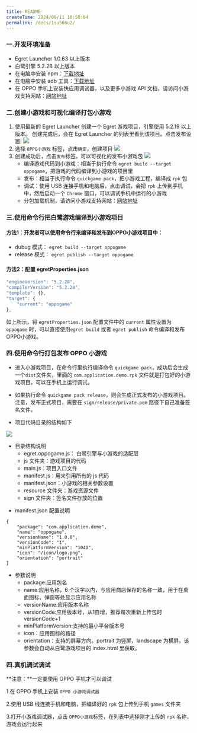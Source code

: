 ```yaml
---
title: README
createTime: 2024/09/11 10:50:04
permalink: /docs/1su566u2/
---
```

### 一.开发环境准备

* Egret Launcher 1.0.63 以上版本
* 白鹭引擎 5.2.28 以上版本
* 在电脑中安装 npm：[下载地址](https://www.npmjs.com/)
* 在电脑中安装 adb 工具：[下载地址](http://adbshell.com/downloads)
* 在 OPPO 手机上安装快应用调试器，以及更多小游戏 API 文档，请访问小游戏支持网站：[网站地址](https://cdofs.oppomobile.com/cdo-activity/static/201810/26/quickgame/documentation/games/use.html)

### 二.创建小游戏和可视化编译打包小游戏

1. 使用最新的 Egret Launcher 创建一个 Egret 游戏项目，引擎使用 5.2.19 以上版本。
创建完成后，会在 Egret Launcher 的列表里看到该项目。点击发布设置:
![](p1.png)
2. 选择 `OPPO小游戏` 标签，点击`确定`，创建项目
![](p2.png)
3. 创建成功后，点击`发布`标签，可以可视化的发布小游戏包
![](p3.png)
	* 编译游戏代码到小游戏：相当于执行命令 `egret build --target oppogame`，把游戏的代码编译到小游戏的项目里
	* 发布：相当于执行命令 `quickgame pack`，把小游戏工程，编译成 `rpk` 包
	* 调试：使用 USB 连接手机和电脑后，点击调试，会把 `rpk` 上传到手机中，然后启动一个 `Chrome` 窗口，可以调试手机中运行的小游戏
	* 分包加载机制，请访问小游戏支持网站：[网站地址](https://cdofs.oppomobile.com/cdo-activity/static/201810/26/quickgame/documentation/subpackage/subpackage.html)

### 三.使用命令行把白鹭游戏编译到小游戏项目
#### 方法1：开发者可以使用命令行来编译和发布到OPPO小游戏项目中：

  * dubug 模式： ```egret build --target oppogame```
  * release 模式： ```egret publish --target oppogame```

#### 方法2：配置 egretProperties.json

~~~ javascript
"engineVersion": "5.2.28",
"compilerVersion": "5.2.28",
"template": {},
"target": {
	"current": "oppogame"
},
~~~

如上所示，将 `egretProperties.json` 配置文件中的 `current` 属性设置为 `oppogame` 时，可以直接使用```egret build``` 或者 ```egret publish``` 命令编译和发布OPPO小游戏。

### 四.使用命令行打包发布 OPPO 小游戏
* 进入小游戏项目，在命令行里执行编译命令 `quickgame pack`，成功后会生成一个`dist`文件夹，里面的 `com.application.demo.rpk` 文件就是打包好的小游戏项目，可以在手机上运行调试。
* 如果执行命令 `quickgame pack release`，则会生成正式发布的小游戏项目。注意，发布正式项目，需要在 `sign/release/private.pem` 路径下自己准备签名文件。

* 项目代码目录的结构如下

![](p4.png)

- 目录结构说明
	* egret.oppogame.js： 白鹭引擎与小游戏的适配层
	* js 文件夹：游戏项目的代码
	* main.js：项目入口文件
	* manifest.js：用来引用所有的 js 代码
	* manifest.json：小游戏的相关参数设置
	* resource 文件夹：游戏资源文件
	* sign 文件夹：签名文件存放的位置

* manifest.json 配置说明

```
{
	"package": "com.application.demo",
	"name": "oppogame",
	"versionName": "1.0.0",
	"versionCode": "1",
	"minPlatformVersion": "1040",
	"icon": "/icon/logo.png",
	"orientation": "portrait"
}
```
- 参数说明
	* package:应用包名
	* name:应用名称，6 个汉字以内，与应用商店保存的名称一致，用于在桌面图标、弹窗等处显示应用名称
	* versionName:应用版本名称
	* versionCode:应用版本号，从1自增，推荐每次重新上传包时versionCode+1
	* minPlatformVersion:支持的最小平台版本号
	* icon：应用图标的路径
	* orientation：支持的屏幕方向。portrait 为竖屏，landscape 为横屏。该参数会自动从白鹭游戏项目的 index.html 里获取。

### 四.真机调试调试
**注意：**一定要使用 OPPO 手机才可以调试

1.在 OPPO 手机上安装 `OPPO 小游戏调试器`

2.使用 USB 线连接手机和电脑，把编译好的 `rpk` 包上传到手机 `games` 文件夹

3.打开小游戏调试器，点击 `OPPO小游戏`标签，在列表中选择刚才上传的 `rpk` 名称，游戏会运行起来
